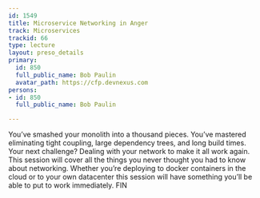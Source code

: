 ```yaml
---
id: 1549
title: Microservice Networking in Anger
track: Microservices
trackid: 66
type: lecture
layout: preso_details
primary:
  id: 850
  full_public_name: Bob Paulin
  avatar_path: https://cfp.devnexus.com
persons:
- id: 850
  full_public_name: Bob Paulin

---
```

You’ve smashed your monolith into a thousand pieces.  You’ve mastered eliminating tight coupling, large dependency trees, and long build times.  Your next challenge?  Dealing with your network to make it all work again.  This session will cover all the things you never thought you had to know about networking. Whether you’re deploying to docker containers in the cloud or to your own datacenter this session will have something you’ll be able to put to work immediately.  FIN